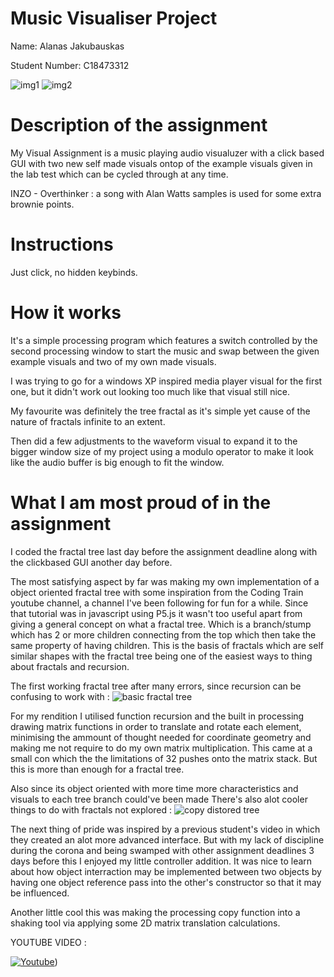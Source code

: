# Music Visualiser Project

Name: Alanas Jakubauskas

Student Number: C18473312

![img1](https://i.imgur.com/cZgB6ce.jpg)
![img2](https://i.imgur.com/uUtnOvk.png)

# Description of the assignment

My Visual Assignment is a music playing audio visualuzer with a click based GUI with two new self made visuals ontop of the example visuals given in the lab test which can be cycled through at any time.


INZO - Overthinker : a song with Alan Watts samples is used for some extra brownie points.



# Instructions

Just click, no hidden keybinds.


# How it works

It's a simple processing program which features a switch controlled by the second processing window to start the music and swap between the given example visuals and two of my own made visuals.

I was trying to go for a windows XP inspired media player visual for the first one, but it didn't work out looking too much like that visual still nice.

My favourite was definitely the tree fractal as it's simple yet cause of the nature of fractals infinite to an extent.

Then did a few adjustments to the waveform visual to expand it to the bigger window size of my project using a modulo operator to make it look like the audio buffer is big enough to fit the window.

# What I am most proud of in the assignment

I coded the fractal tree last day before the assignment deadline along with the clickbased GUI another day before.

The most satisfying aspect by far was making my own implementation of a object oriented fractal tree with some inspiration from the Coding Train youtube channel, a channel I've been following for fun for a while. Since that tutorial was in javascript using P5.js it wasn't too useful apart from giving a general concept on what a fractal tree. Which is a branch/stump which has 2 or more children connecting from the top which then take the same property of having children. This is the basis of fractals which are self similar shapes with the fractal tree being one of the easiest ways to thing about fractals and recursion.

The first working fractal tree after many errors, since recursion can be confusing to work with :
![basic fractal tree](https://i.imgur.com/lF49lls.png)



For my rendition I utilised function recursion and the built in processing drawing matrix functions in order to translate and rotate each element, minimising the ammount of thought needed for coordinate geometry and making me not require to do my own matrix multiplication. This came at a small con which the the limitations of 32 pushes onto the matrix stack. But this is more than enough for a fractal tree.

 Also since its object oriented with more time more characteristics and visuals to each tree branch could've been made
There's also alot cooler things to do with fractals not explored : 
![copy distored tree](https://i.imgur.com/UX58t6A.png)

The next thing of pride was inspired by a previous student's video in which they created an alot more advanced interface. But with my lack of discipline during the corona and being swamped with other assignment deadlines 3 days before this I enjoyed my little controller addition. It was nice to learn about how object interraction may be implemented between two objects by having one object reference pass into the other's constructor so that it may be influenced.

Another little cool this was making the processing copy function into a shaking tool via applying some 2D matrix translation calculations.





YOUTUBE VIDEO :

[![Youtube](https://i9.ytimg.com/vi/wkndoSFnlQY/mq3.jpg?sqp=CIeChvYF&rs=AOn4CLCCRoA489fXEhfjWlLlDWffJCt5Tw)](https://www.youtube.com/watch?v=wkndoSFnlQY))
